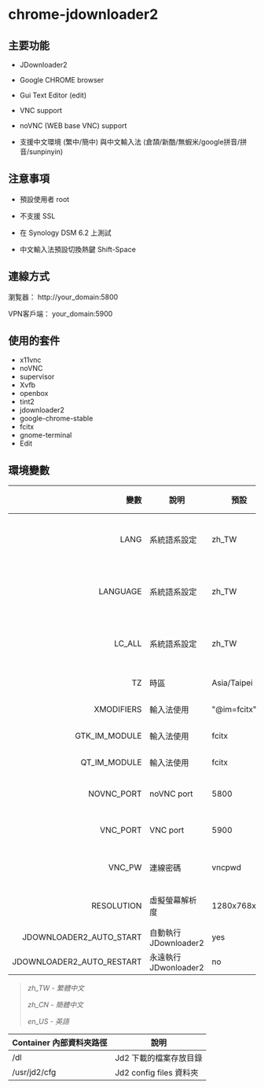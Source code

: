 # chrome-jdownloader2





## 主要功能

- JDownloader2

- Google CHROME browser

- Gui Text Editor (edit)

- VNC support

- noVNC (WEB base VNC) support

- 支援中文環境 (繁中/簡中) 與中文輸入法 (倉頡/新酷/無蝦米/google拼音/拼音/sunpinyin)



## 注意事項

- 預設使用者 root

- 不支援 SSL

- 在 Synology DSM 6.2 上測試
- 中文輸入法預設切換熱鍵 Shift-Space



## 連線方式

瀏覧器：  http://your_domain:5800

VPN客戶端： your_domain:5900



## 使用的套件

- x11vnc
- noVNC
- supervisor
- Xvfb
- openbox
- tint2
- jdownloader2
- google-chrome-stable
- fcitx
- gnome-terminal
- Edit



## 環境變數

|                      變數 | 說明                  | 預設        | 可設參數                                                     |
| ------------------------: | --------------------- | ----------- | ------------------------------------------------------------ |
|                      LANG | 系統語系設定          | zh_TW       | zh_TW \| zh_CN \| en_US                                      |
|                  LANGUAGE | 系統語系設定          | zh_TW       | zh_TW \| zh_CN \| en_US                                      |
|                    LC_ALL | 系統語系設定          | zh_TW       | zh_TW \| zh_CN \| en_US                                      |
|                        TZ | 時區                  | Asia/Taipei | [時區列表](http://manpages.ubuntu.com/manpages/bionic/man3/DateTime::TimeZone::Catalog.3pm.html) |
|                XMODIFIERS | 輸入法使用            | "@im=fcitx" | 請勿變更                                                     |
|             GTK_IM_MODULE | 輸入法使用            | fcitx       | 請勿變更                                                     |
|              QT_IM_MODULE | 輸入法使用            | fcitx       | 請勿變更                                                     |
|               NOVNC_PORT | noVNC port            | 5800        | 任意可用 port                                                |
|                  VNC_PORT | VNC port              | 5900        | 任意可用 port                                                |
|                    VNC_PW | 連線密碼              | vncpwd      | 空白表示不設密碼                                             |
|                RESOLUTION | 虛擬螢幕解析度        | 1280x768x16 | 任意可用解析度                                               |
|   JDOWNLOADER2_AUTO_START | 自動執行 JDownloader2 | yes         | yes \| no                                                    |
| JDOWNLOADER2_AUTO_RESTART | 永遠執行 JDwonloader2 | no          | yes \| no                                                    |

> *zh_TW - 繁體中文*
>
> *zh_CN - 簡體中文*
>
> *en_US - 英語*



| Container 內部資料夾路徑 | 說明                    |
| ------------------------ | ----------------------- |
| /dl                      | Jd2 下載的檔案存放目錄  |
| /usr/jd2/cfg             | Jd2 config files 資料夾 |





